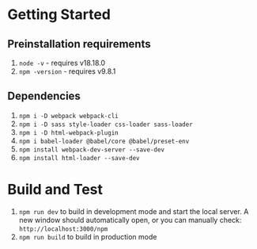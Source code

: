 # Getting Started
## Preinstallation requirements
1.  `node -v` - requires v18.18.0
2.  `npm -version` - requires v9.8.1

## Dependencies
1.  `npm i -D webpack webpack-cli`
3.	`npm i -D sass style-loader css-loader sass-loader`
4.	`npm i -D html-webpack-plugin`
5.	`npm i babel-loader @babel/core @babel/preset-env`
6.  `npm install webpack-dev-server --save-dev`
7.  `npm install html-loader --save-dev`


# Build and Test
1.	`npm run dev` to build in development mode and start the local server. 
    A new window should     automatically open, or you can manually check: `http://localhost:3000/npm` 
2.  `npm run build` to build in production mode
